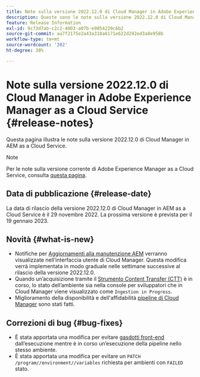 ```yaml
---
title: Note sulla versione 2022.12.0 di Cloud Manager in Adobe Experience Manager as a Cloud Service
description: Queste sono le note sulla versione 2022.12.0 di Cloud Manager in AEM as a Cloud Service.
feature: Release Information
exl-id: 9c73d7ab-c2c2-4803-a07b-e9054220c6b2
source-git-commit: aa7f2175e2a43a318a6171e622d292ed3a8e958b
workflow-type: tm+mt
source-wordcount: '202'
ht-degree: 38%

---
```



# Note sulla versione 2022.12.0 di Cloud Manager in Adobe Experience Manager as a Cloud Service {#release-notes}

Questa pagina illustra le note sulla versione 2022.12.0 di Cloud Manager in AEM as a Cloud Service.

>[!NOTE]
>
>Per le note sulla versione corrente di Adobe Experience Manager as a Cloud Service, consulta [questa pagina](/help/release-notes/release-notes-cloud/release-notes-current.md).

## Data di pubblicazione {#release-date}

La data di rilascio della versione 2022.12.0 di Cloud Manager in AEM as a Cloud Service è il 29 novembre 2022. La prossima versione è prevista per il 19 gennaio 2023.

## Novità {#what-is-new}

* Notifiche per [Aggiornamenti alla manutenzione AEM](/help/overview/what-is-new-and-different.md#aem-updates) verranno visualizzate nell’interfaccia utente di Cloud Manager. Questa modifica verrà implementata in modo graduale nelle settimane successive al rilascio della versione 2022.12.0.
* Quando un’acquisizione tramite il [Strumento Content Transfer (CTT)](/help/journey-migration/content-transfer-tool/using-content-transfer-tool/overview-content-transfer-tool.md) è in corso, lo stato dell’ambiente sia nella console per sviluppatori che in Cloud Manager viene visualizzato come `Ingestion in Progress`.
* Miglioramento della disponibilità e dell&#39;affidabilità [pipeline di Cloud Manager](/help/implementing/cloud-manager/configuring-pipelines/introduction-ci-cd-pipelines.md) sono stati fatti.

## Correzioni di bug {#bug-fixes}

* È stata apportata una modifica per evitare [gasdotti front-end](/help/implementing/cloud-manager/configuring-pipelines/introduction-ci-cd-pipelines.md#front-end) dall’esecuzione mentre è in corso un’esecuzione della pipeline nello stesso ambiente.
* È stata apportata una modifica per evitare un `PATCH /program//environment//variables` richiesta per ambienti con `FAILED` stato.
